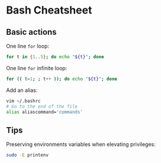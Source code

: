 # Bash Cheatsheet

## Basic actions

One line `for` loop:

```bash
for t in {1..5}; do echo "${t}"; done
```

One line `for` infinite loop:

```bash
for (( t=1; ; t++ )); do echo "${t}"; done
```

Add an alias:

```bash
vim ~/.bashrc
# Go to the end of the file
alias aliascommand='commands'
```

## Tips

Preserving environments variables when elevating privileges:

```bash
sudo -E printenv
```
